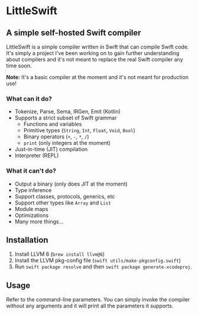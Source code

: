 # LittleSwift

## A simple self-hosted Swift compiler

LittleSwift is a simple compiler written in Swift that can compile Swift code. It's simply a project I've been working on to gain further understanding about compilers and it's not meant to replace the real Swift compiler any time soon.

**Note:** It's a basic compiler at the moment and it's not meant for production use!

### What can it do?

- Tokenize, Parse, Sema, IRGen, Emit (Kotlin)
- Supports a strict subset of Swift grammar
    - Functions and variables
    - Primitive types (`String`, `Int`, `Float`, `Void`, `Bool`)
    - Binary operators (`+`, `-`, `*`, `/`)
    - `print` (only integers at the moment)
- Just-in-time (JIT) compilation
- Interpreter (REPL)

### What it can't do?

- Output a binary (only does JIT at the moment)
- Type inference
- Support classes, protocols, generics, etc
- Support other types like `Array` and `List`
- Module maps
- Optimizations
- Many more things...

## Installation

1. Install LLVM 6 (`brew install llvm@6`)
2. Install the LLVM pkg-config file (`swift utils/make-pkgconfig.swift`)
3. Run `swift package resolve` and then `swift package generate-xcodeproj`.

## Usage

Refer to the command-line parameters. You can simply invoke the compiler without any arguments and it will print all the parameters it supports.